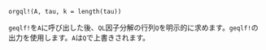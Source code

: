 ```
orgql!(A, tau, k = length(tau))
```

`geqlf!`を`A`に呼び出した後、`QL`因子分解の行列`Q`を明示的に求めます。`geqlf!`の出力を使用します。`A`は`Q`で上書きされます。
